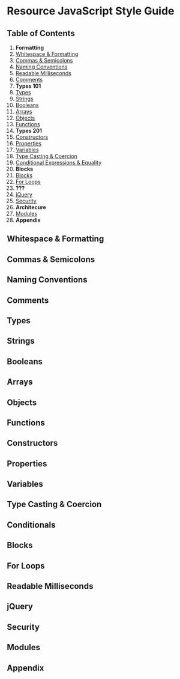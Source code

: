 # Resource JavaScript Style Guide


## <a name='TOC'>Table of Contents</a>

1. **Formatting**  
  1. [Whitespace & Formatting](#whitespace-and-formatting)  
  1. [Commas & Semicolons](#commas-and-semicolons)  
  1. [Naming Conventions](#naming-conventions)  
  1. [Readable Milliseconds](#readable-milliseconds)  
  1. [Comments](#comments)  
1. **Types 101**  
  1. [Types](#types)   
  1. [Strings](#strings)    
  1. [Booleans](#booleans)    
  1. [Arrays](#arrays)  
  1. [Objects](#objects)    
  1. [Functions](#functions)    
1. **Types 201**  
  1. [Constructors](#constructors)  
  1. [Properties](#properties)  
  1. [Variables](#variables)  
  1. [Type Casting & Coercion](#type-coercion)  
  1. [Conditional Expressions & Equality](#conditionals)  
1. **Blocks**  
  1. [Blocks](#blocks)  
  1. [For Loops](#for-loops)  
1. **???**  
  1. [jQuery](#jquery)  
  1. [Security](#security)  
1. **Architecure**  
  2. [Modules](#modules)  
1. **Appendix**  



## <a name='whitespace-and-formatting'>Whitespace & Formatting</a>

## <a name='commas-and-semicolons'>Commas & Semicolons</a>

## <a name='naming-conventions'>Naming Conventions</a>

## <a name='comments'>Comments</a>

## <a name='types'>Types</a>

## <a name='strings'>Strings</a>

## <a name='booleans'>Booleans</a>

## <a name='arrays'>Arrays</a>

## <a name='objects'>Objects</a>

## <a name='functions'>Functions</a>

## <a name='constructors'>Constructors</a>

## <a name='properties'>Properties</a>

## <a name='variables'>Variables</a>

## <a name='type-coercion'>Type Casting & Coercion</a>

## <a name='conditionals'>Conditionals</a>

## <a name='blocks'>Blocks</a>

## <a name='for-loops'>For Loops</a>

## <a name='readable-milliseconds'>Readable Milliseconds</a>

## <a name='jquery'>jQuery</a>

## <a name='security'>Security</a>

## <a name='modules'>Modules</a>

## <a name='appendix'>Appendix</a>
